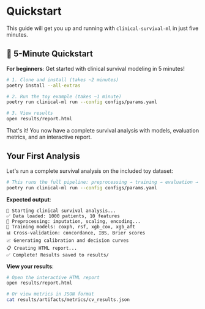 # Quickstart

This guide will get you up and running with `clinical-survival-ml` in just five minutes.

## 🚀 5-Minute Quickstart

**For beginners**: Get started with clinical survival modeling in 5 minutes!

```bash
# 1. Clone and install (takes ~2 minutes)
poetry install --all-extras

# 2. Run the toy example (takes ~1 minute)
poetry run clinical-ml run --config configs/params.yaml

# 3. View results
open results/report.html
```

That's it! You now have a complete survival analysis with models, evaluation metrics, and an interactive report.

## Your First Analysis

Let's run a complete survival analysis on the included toy dataset:

```bash
# This runs the full pipeline: preprocessing → training → evaluation → reporting
poetry run clinical-ml run --config configs/params.yaml
```

**Expected output**:
```
🚀 Starting clinical survival analysis...
✅ Data loaded: 1000 patients, 10 features
🔧 Preprocessing: imputation, scaling, encoding...
🤖 Training models: coxph, rsf, xgb_cox, xgb_aft
📊 Cross-validation: concordance, IBS, Brier scores
📈 Generating calibration and decision curves
📋 Creating HTML report...
✅ Complete! Results saved to results/
```

**View your results**:
```bash
# Open the interactive HTML report
open results/report.html

# Or view metrics in JSON format
cat results/artifacts/metrics/cv_results.json
```

